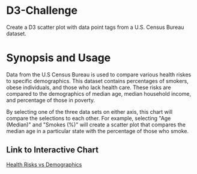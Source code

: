 # D3-Challenge
Create a D3 scatter plot with data point tags from a U.S. Census Bureau dataset.

# Synopsis and Usage

Data from the U.S Census Bureau is used to compare various health riskes to specific demographics. This dataset contains percentages of smokers, obese individuals, and those who lack health care. These risks are compared to the demographics of median age, median household income, and percentage of those in poverty.

By selecting one of the three data sets on either axis, this chart will compare the selections to each other. For example, selecting "Age (Median)" and "Smokes (%)" will create a scatter plot that compares the median age in a particular state with the percentage of those who smoke.

## Link to Interactive Chart

<a href="https://michelin96.github.io/D3-Challenge/">Health Risks vs Demographics</a>
